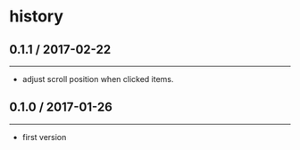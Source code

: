 # history

## 0.1.1 / 2017-02-22
---
* adjust scroll position when clicked items.

## 0.1.0 / 2017-01-26
---
* first version
